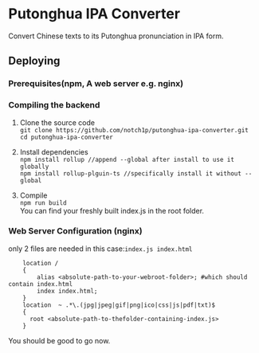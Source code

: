 # Putonghua IPA Converter

Convert Chinese texts to its Putonghua pronunciation in IPA form.

## Deploying

### Prerequisites(npm, A web server e.g. nginx)

### Compiling the backend

1. Clone the source code  
`git clone https://github.com/notch1p/putonghua-ipa-converter.git`  
`cd putonghua-ipa-converter`

2. Install dependencies  
`npm install rollup //append --global after install to use it globally`  
`npm install rollup-plguin-ts //specifically install it without --global`

3. Compile  
`npm run build`  
You can find your freshly built index.js in the root folder.

### Web Server Configuration  (nginx)  

only 2 files are needed in this case:`index.js index.html`

```  
    location /
    {
        alias <absolute-path-to-your-webroot-folder>; #which should contain index.html
        index index.html;
    }
    location  ~ .*\.(jpg|jpeg|gif|png|ico|css|js|pdf|txt)$
    {
      root <absolute-path-to-thefolder-containing-index.js>
    }
```  

You should be good to go now.
